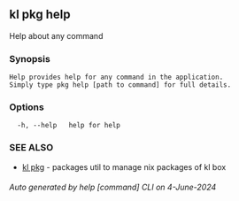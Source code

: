 ## kl pkg help

Help about any command

### Synopsis

```
Help provides help for any command in the application.
Simply type pkg help [path to command] for full details.
```

### Options

```
  -h, --help   help for help
```

### SEE ALSO

* [kl pkg](kl_pkg.md)  - packages util to manage nix packages of kl box

###### Auto generated by help [command] CLI on 4-June-2024
